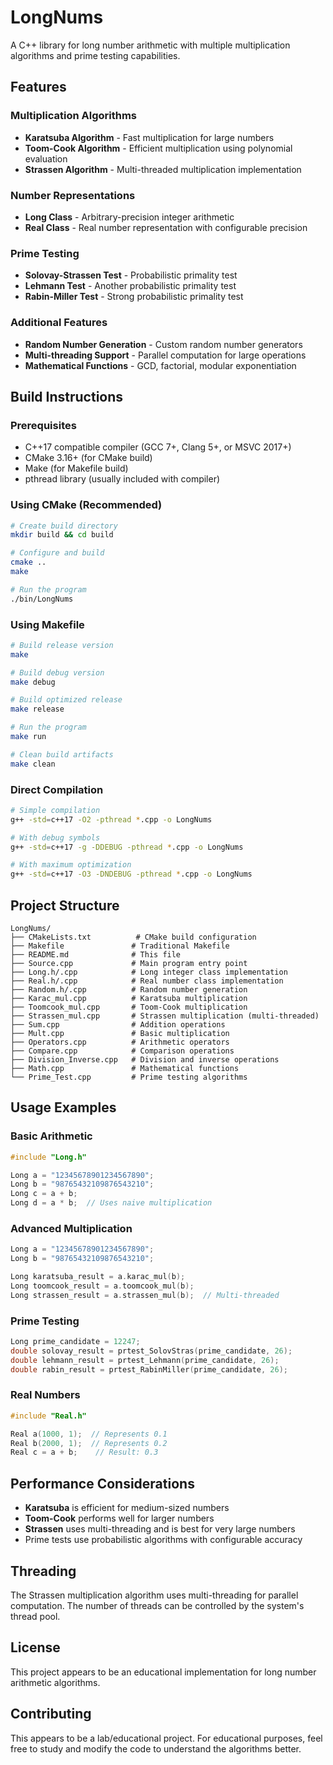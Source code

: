 # LongNums

A C++ library for long number arithmetic with multiple multiplication algorithms and prime testing capabilities.

## Features

### Multiplication Algorithms
- **Karatsuba Algorithm** - Fast multiplication for large numbers
- **Toom-Cook Algorithm** - Efficient multiplication using polynomial evaluation
- **Strassen Algorithm** - Multi-threaded multiplication implementation

### Number Representations
- **Long Class** - Arbitrary-precision integer arithmetic
- **Real Class** - Real number representation with configurable precision

### Prime Testing
- **Solovay-Strassen Test** - Probabilistic primality test
- **Lehmann Test** - Another probabilistic primality test  
- **Rabin-Miller Test** - Strong probabilistic primality test

### Additional Features
- **Random Number Generation** - Custom random number generators
- **Multi-threading Support** - Parallel computation for large operations
- **Mathematical Functions** - GCD, factorial, modular exponentiation

## Build Instructions

### Prerequisites
- C++17 compatible compiler (GCC 7+, Clang 5+, or MSVC 2017+)
- CMake 3.16+ (for CMake build)
- Make (for Makefile build)
- pthread library (usually included with compiler)

### Using CMake (Recommended)

```bash
# Create build directory
mkdir build && cd build

# Configure and build
cmake ..
make

# Run the program
./bin/LongNums
```

### Using Makefile

```bash
# Build release version
make

# Build debug version
make debug

# Build optimized release
make release

# Run the program
make run

# Clean build artifacts
make clean
```

### Direct Compilation

```bash
# Simple compilation
g++ -std=c++17 -O2 -pthread *.cpp -o LongNums

# With debug symbols
g++ -std=c++17 -g -DDEBUG -pthread *.cpp -o LongNums

# With maximum optimization
g++ -std=c++17 -O3 -DNDEBUG -pthread *.cpp -o LongNums
```

## Project Structure

```
LongNums/
├── CMakeLists.txt          # CMake build configuration
├── Makefile               # Traditional Makefile
├── README.md              # This file
├── Source.cpp             # Main program entry point
├── Long.h/.cpp            # Long integer class implementation
├── Real.h/.cpp            # Real number class implementation
├── Random.h/.cpp          # Random number generation
├── Karac_mul.cpp          # Karatsuba multiplication
├── Toomcook_mul.cpp       # Toom-Cook multiplication
├── Strassen_mul.cpp       # Strassen multiplication (multi-threaded)
├── Sum.cpp                # Addition operations
├── Mult.cpp               # Basic multiplication
├── Operators.cpp          # Arithmetic operators
├── Compare.cpp            # Comparison operations
├── Division_Inverse.cpp   # Division and inverse operations
├── Math.cpp               # Mathematical functions
└── Prime_Test.cpp         # Prime testing algorithms
```

## Usage Examples

### Basic Arithmetic
```cpp
#include "Long.h"

Long a = "12345678901234567890";
Long b = "98765432109876543210";
Long c = a + b;
Long d = a * b;  // Uses naive multiplication
```

### Advanced Multiplication
```cpp
Long a = "12345678901234567890";
Long b = "98765432109876543210";

Long karatsuba_result = a.karac_mul(b);
Long toomcook_result = a.toomcook_mul(b);
Long strassen_result = a.strassen_mul(b);  // Multi-threaded
```

### Prime Testing
```cpp
Long prime_candidate = 12247;
double solovay_result = prtest_SolovStras(prime_candidate, 26);
double lehmann_result = prtest_Lehmann(prime_candidate, 26);
double rabin_result = prtest_RabinMiller(prime_candidate, 26);
```

### Real Numbers
```cpp
#include "Real.h"

Real a(1000, 1);  // Represents 0.1
Real b(2000, 1);  // Represents 0.2
Real c = a + b;    // Result: 0.3
```

## Performance Considerations

- **Karatsuba** is efficient for medium-sized numbers
- **Toom-Cook** performs well for larger numbers
- **Strassen** uses multi-threading and is best for very large numbers
- Prime tests use probabilistic algorithms with configurable accuracy

## Threading

The Strassen multiplication algorithm uses multi-threading for parallel computation. The number of threads can be controlled by the system's thread pool.

## License

This project appears to be an educational implementation for long number arithmetic algorithms.

## Contributing

This appears to be a lab/educational project. For educational purposes, feel free to study and modify the code to understand the algorithms better.
